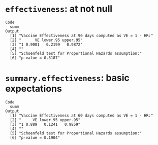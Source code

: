 # `effectiveness`: at not null

    Code
      summ
    Output
      [1] "Vaccine Effectiveness at 90 days computed as VE = 1 - HR:"
      [2] "      VE lower.95 upper.95"                               
      [3] "1 0.9001   0.2199   0.9872"                               
      [4] ""                                                         
      [5] "Schoenfeld test for Proportional Hazards assumption:"     
      [6] "p-value = 0.3187"                                         

# `summary.effectiveness`: basic expectations

    Code
      summ
    Output
      [1] "Vaccine Effectiveness at 60 days computed as VE = 1 - HR:"
      [2] "     VE lower.95 upper.95"                                
      [3] "1 0.889   0.1241   0.9859"                                
      [4] ""                                                         
      [5] "Schoenfeld test for Proportional Hazards assumption:"     
      [6] "p-value = 0.1904"                                         

